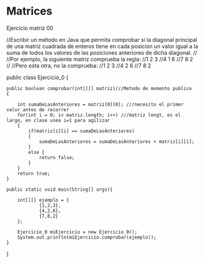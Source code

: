 # Matrices
Ejercicio matriz 00

//Escribir un método en Java que permita comprobar si la diagonal principal de una matriz cuadrada de enteros tiene en cada posición un valor igual a la suma de todos los valores de las posiciones anteriores de dicha diagonal. 
//
//Por ejemplo, la siguiente matriz comprueba la regla:
//1 2 3
//4 1 6
//7 8 2
//
//Pero esta otra, no la comprueba:
//1 2 3
//4 2 6
//7 8 2


public class Ejercicio_0 {

	public boolean comprobar(int[][] matriz)///Metodo de momento publico
	{
	
		int sumaDeLasAnteriores = matriz[0][0]; ///necesito el primer valor antes de recorrer 
		for(int i = 0; i< matriz.length; i++) ///matriz lengt, es el largo, en clase usea i=1 para agilizar
		{
			if(matriz[i][i] == sumaDeLasAnteriores)
			{
				sumaDeLasAnteriores = sumaDeLasAnteriores + matriz[i][i]; 
			}
			else {
				return false;
			}
		}
		return true; 
	}
	
	public static void main(String[] args){
		
		int[][] ejemplo = {
				{1,2,3},
				{4,2,6},
				{7,8,2}
		};
		
		Ejercicio_0 miEjercicio = new Ejercicio_0();
		System.out.println(miEjercicio.comprobar(ejemplo));
	}
}
